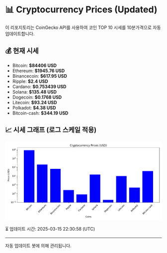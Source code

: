 
# 📊 Cryptocurrency Prices (Updated)

이 리포지토리는 CoinGecko API를 사용하여 코인 TOP 10 시세를 10분가격으로 자동 업데이트합니다.

## 💰 현재 시세
- Bitcoin: **$84406 USD**
- Ethereum: **$1945.76 USD**
- Binancecoin: **$617.95 USD**
- Ripple: **$2.4 USD**
- Cardano: **$0.753439 USD**
- Solana: **$135.48 USD**
- Dogecoin: **$0.1768 USD**
- Litecoin: **$93.24 USD**
- Polkadot: **$4.38 USD**
- Bitcoin-cash: **$344.19 USD**

## 📈 시세 그래프 (로그 스케일 적용)
![Crypto Prices](crypto_prices.png)

⏳ 업데이트 시간: 2025-03-15 22:30:58 (UTC)

---
자동 업데이트 봇에 의해 관리됩니다.
